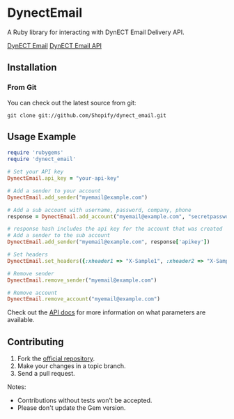 # DynectEmail

A Ruby library for interacting with DynECT Email Delivery API.

[DynECT Email](http://dyn.com/enterprise-email/dynect-email)
[DynECT Email API](https://dynectemail.tenderapp.com/help/kb/api/introduction-to-dynect-email-deliverys-api)

## Installation

### From Git

You can check out the latest source from git:

    git clone git://github.com/Shopify/dynect_email.git

## Usage Example

```ruby
require 'rubygems'
require 'dynect_email'

# Set your API key
DynectEmail.api_key = "your-api-key"

# Add a sender to your account
DynectEmail.add_sender("myemail@example.com")

# Add a sub account with username, password, company, phone
response = DynectEmail.add_account("myemail@example.com", "secretpassword", "Shopify", "1231231231")

# response hash includes the api key for the account that was created
# Add a sender to the sub account
DynectEmail.add_sender("myemail@example.com", response['apikey'])

# Set headers
DynectEmail.set_headers({:xheader1 => "X-Sample1", :xheader2 => "X-Sample2"})

# Remove sender
DynectEmail.remove_sender("myemail@example.com")

# Remove account
DynectEmail.remove_account("myemail@example.com")
```

Check out the [API docs](https://dynectemail.tenderapp.com/help/kb/api/introduction-to-dynect-email-deliverys-api) for more information on what parameters are available.

## Contributing

1. Fork the [official repository](https://github.com/Shopify/dynect_email).
2. Make your changes in a topic branch.
3. Send a pull request.

Notes:
* Contributions without tests won't be accepted.
* Please don't update the Gem version.
